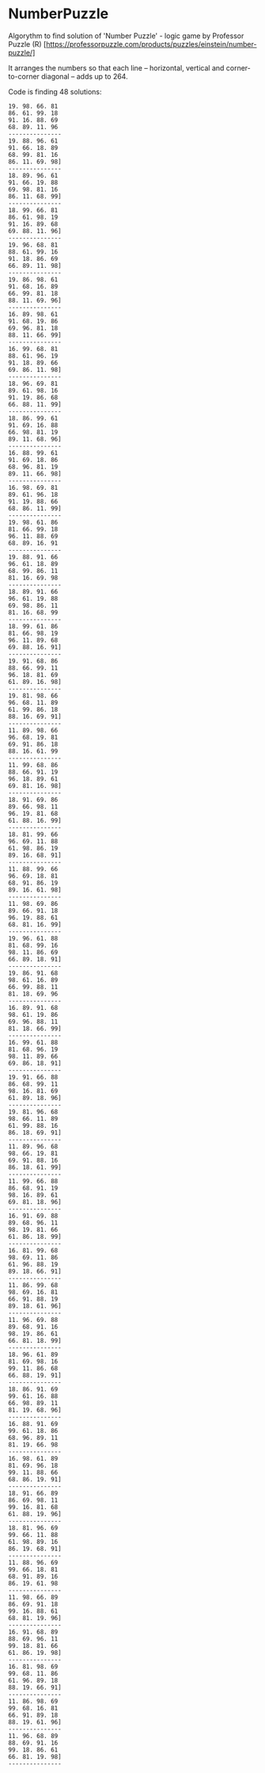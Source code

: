 # NumberPuzzle
Algorythm to find solution of 'Number Puzzle' - logic game by Professor Puzzle (R) [https://professorpuzzle.com/products/puzzles/einstein/number-puzzle/]

It arranges the numbers so that each line – horizontal, vertical and corner-to-corner diagonal – adds up to 264.

Code is finding 48 solutions:

	19. 98. 66. 81
	86. 61. 99. 18
	91. 16. 88. 69
	68. 89. 11. 96
	---------------
	19. 88. 96. 61
	91. 66. 18. 89
	68. 99. 81. 16
	86. 11. 69. 98]
	---------------
	18. 89. 96. 61
	91. 66. 19. 88
	69. 98. 81. 16
	86. 11. 68. 99]
	---------------
	18. 99. 66. 81
	86. 61. 98. 19
	91. 16. 89. 68
	69. 88. 11. 96]
	---------------
	19. 96. 68. 81
	88. 61. 99. 16
	91. 18. 86. 69
	66. 89. 11. 98]
	---------------
	19. 86. 98. 61
	91. 68. 16. 89
	66. 99. 81. 18
	88. 11. 69. 96]
	---------------
	16. 89. 98. 61
	91. 68. 19. 86
	69. 96. 81. 18
	88. 11. 66. 99]
	---------------
	16. 99. 68. 81
	88. 61. 96. 19
	91. 18. 89. 66
	69. 86. 11. 98]
	---------------
	18. 96. 69. 81
	89. 61. 98. 16
	91. 19. 86. 68
	66. 88. 11. 99]
	---------------
	18. 86. 99. 61
	91. 69. 16. 88
	66. 98. 81. 19
	89. 11. 68. 96]
	---------------
	16. 88. 99. 61
	91. 69. 18. 86
	68. 96. 81. 19
	89. 11. 66. 98]
	---------------
	16. 98. 69. 81
	89. 61. 96. 18
	91. 19. 88. 66
	68. 86. 11. 99]
	---------------
	19. 98. 61. 86
	81. 66. 99. 18
	96. 11. 88. 69
	68. 89. 16. 91
	---------------
	19. 88. 91. 66
	96. 61. 18. 89
	68. 99. 86. 11
	81. 16. 69. 98
	---------------
	18. 89. 91. 66
	96. 61. 19. 88
	69. 98. 86. 11
	81. 16. 68. 99
	---------------
	18. 99. 61. 86
	81. 66. 98. 19
	96. 11. 89. 68
	69. 88. 16. 91]
	---------------
	19. 91. 68. 86
	88. 66. 99. 11
	96. 18. 81. 69
	61. 89. 16. 98]
	---------------
	19. 81. 98. 66
	96. 68. 11. 89
	61. 99. 86. 18
	88. 16. 69. 91]
	---------------
	11. 89. 98. 66
	96. 68. 19. 81
	69. 91. 86. 18
	88. 16. 61. 99
	---------------
	11. 99. 68. 86
	88. 66. 91. 19
	96. 18. 89. 61
	69. 81. 16. 98]
	---------------
	18. 91. 69. 86
	89. 66. 98. 11
	96. 19. 81. 68
	61. 88. 16. 99]
	---------------
	18. 81. 99. 66
	96. 69. 11. 88
	61. 98. 86. 19
	89. 16. 68. 91]
	---------------
	11. 88. 99. 66
	96. 69. 18. 81
	68. 91. 86. 19
	89. 16. 61. 98]
	---------------
	11. 98. 69. 86
	89. 66. 91. 18
	96. 19. 88. 61
	68. 81. 16. 99]
	---------------
	19. 96. 61. 88
	81. 68. 99. 16
	98. 11. 86. 69
	66. 89. 18. 91]
	---------------
	19. 86. 91. 68
	98. 61. 16. 89
	66. 99. 88. 11
	81. 18. 69. 96
	---------------
	16. 89. 91. 68
	98. 61. 19. 86
	69. 96. 88. 11
	81. 18. 66. 99]
	---------------
	16. 99. 61. 88
	81. 68. 96. 19
	98. 11. 89. 66
	69. 86. 18. 91]
	---------------
	19. 91. 66. 88
	86. 68. 99. 11
	98. 16. 81. 69
	61. 89. 18. 96]
	---------------
	19. 81. 96. 68
	98. 66. 11. 89
	61. 99. 88. 16
	86. 18. 69. 91]
	---------------
	11. 89. 96. 68
	98. 66. 19. 81
	69. 91. 88. 16
	86. 18. 61. 99]
	---------------
	11. 99. 66. 88
	86. 68. 91. 19
	98. 16. 89. 61
	69. 81. 18. 96]
	---------------
	16. 91. 69. 88
	89. 68. 96. 11
	98. 19. 81. 66
	61. 86. 18. 99]
	---------------
	16. 81. 99. 68
	98. 69. 11. 86
	61. 96. 88. 19
	89. 18. 66. 91]
	---------------
	11. 86. 99. 68
	98. 69. 16. 81
	66. 91. 88. 19
	89. 18. 61. 96]
	---------------
	11. 96. 69. 88
	89. 68. 91. 16
	98. 19. 86. 61
	66. 81. 18. 99]
	---------------
	18. 96. 61. 89
	81. 69. 98. 16
	99. 11. 86. 68
	66. 88. 19. 91]
	---------------
	18. 86. 91. 69
	99. 61. 16. 88
	66. 98. 89. 11
	81. 19. 68. 96]
	---------------
	16. 88. 91. 69
	99. 61. 18. 86
	68. 96. 89. 11
	81. 19. 66. 98
	---------------
	16. 98. 61. 89
	81. 69. 96. 18
	99. 11. 88. 66
	68. 86. 19. 91]
	---------------
	18. 91. 66. 89
	86. 69. 98. 11
	99. 16. 81. 68
	61. 88. 19. 96]
	---------------
	18. 81. 96. 69
	99. 66. 11. 88
	61. 98. 89. 16
	86. 19. 68. 91]
	---------------
	11. 88. 96. 69
	99. 66. 18. 81
	68. 91. 89. 16
	86. 19. 61. 98
	---------------
	11. 98. 66. 89
	86. 69. 91. 18
	99. 16. 88. 61
	68. 81. 19. 96]
	---------------
	16. 91. 68. 89
	88. 69. 96. 11
	99. 18. 81. 66
	61. 86. 19. 98]
	---------------
	16. 81. 98. 69
	99. 68. 11. 86
	61. 96. 89. 18
	88. 19. 66. 91]
	---------------
	11. 86. 98. 69
	99. 68. 16. 81
	66. 91. 89. 18
	88. 19. 61. 96]
	---------------
	11. 96. 68. 89
	88. 69. 91. 16
	99. 18. 86. 61
	66. 81. 19. 98]
	---------------

